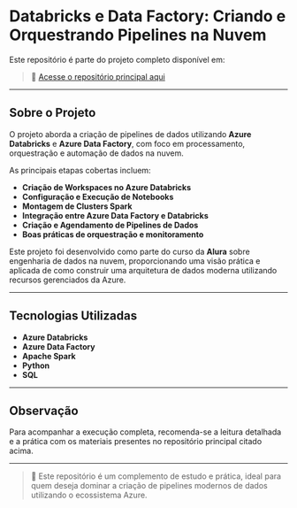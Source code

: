 # Databricks e Data Factory: Criando e Orquestrando Pipelines na Nuvem

Este repositório é parte do projeto completo disponível em:

> 🔗 [Acesse o repositório principal aqui](https://github.com/Rafasansouza/pipeline-databricks-azure)

---

## Sobre o Projeto

O projeto aborda a criação de pipelines de dados utilizando **Azure Databricks** e **Azure Data Factory**, com foco em processamento, orquestração e automação de dados na nuvem.

As principais etapas cobertas incluem:

- **Criação de Workspaces no Azure Databricks**
- **Configuração e Execução de Notebooks**
- **Montagem de Clusters Spark**
- **Integração entre Azure Data Factory e Databricks**
- **Criação e Agendamento de Pipelines de Dados**
- **Boas práticas de orquestração e monitoramento**

Este projeto foi desenvolvido como parte do curso da **Alura** sobre engenharia de dados na nuvem, proporcionando uma visão prática e aplicada de como construir uma arquitetura de dados moderna utilizando recursos gerenciados da Azure.

---

## Tecnologias Utilizadas

- **Azure Databricks**
- **Azure Data Factory**
- **Apache Spark**
- **Python**
- **SQL**

---

## Observação

Para acompanhar a execução completa, recomenda-se a leitura detalhada e a prática com os materiais presentes no repositório principal citado acima.

---

> 🚀 Este repositório é um complemento de estudo e prática, ideal para quem deseja dominar a criação de pipelines modernos de dados utilizando o ecossistema Azure.

